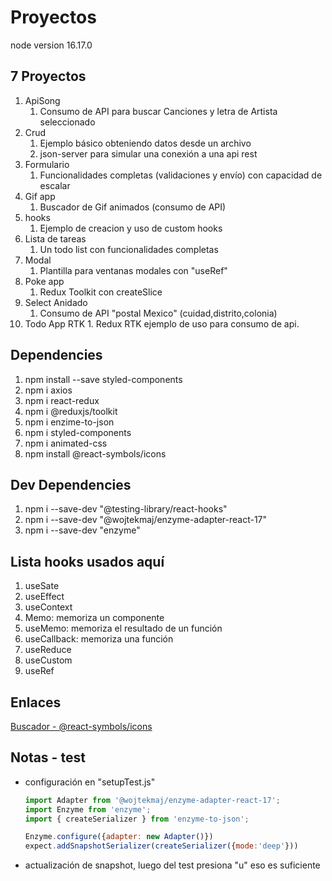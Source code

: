 # Proyectos

   node version 16.17.0

## 7 Proyectos

  1. ApiSong
     1. Consumo de API para buscar Canciones y letra de Artista seleccionado
  2. Crud
     1. Ejemplo básico obteniendo datos desde un archivo
     2. json-server para simular una conexión a una api rest
  3. Formulario
     1. Funcionalidades completas (validaciones y envío) con capacidad de escalar
  4. Gif app
     1. Buscador de Gif animados (consumo de API)
  5. hooks
     1. Ejemplo de creacion y uso de custom hooks
  6. Lista de tareas
     1. Un todo list con funcionalidades completas
  7. Modal
     1. Plantilla para ventanas modales con "useRef"
  8. Poke app
     1. Redux Toolkit con createSlice
  9. Select Anidado
     1. Consumo de API "postal Mexico" (cuidad,distrito,colonia)
  10. Todo App RTK
    1.  Redux RTK ejemplo de uso para consumo de api.

## Dependencies

  1. npm install --save styled-components
  2. npm i axios
  3. npm i react-redux
  4. npm i @reduxjs/toolkit
  5. npm i enzime-to-json
  6. npm i styled-components
  7. npm i animated-css
  8. npm install @react-symbols/icons

## Dev Dependencies

  1. npm i --save-dev "@testing-library/react-hooks"
  2. npm i --save-dev "@wojtekmaj/enzyme-adapter-react-17"
  3. npm i --save-dev "enzyme"

## Lista hooks usados aquí

  1. useSate
  2. useEffect
  3. useContext
  4. Memo: memoriza un componente
  5. useMemo: memoriza el resultado de un función
  6. useCallback: memoriza una función
  7. useReduce
  8. useCustom
  9. useRef

## Enlaces

[Buscador - @react-symbols/icons](https://react-symbols.vercel.app/)

## Notas - test

- configuración en "setupTest.js"
  
  ``` js
  import Adapter from '@wojtekmaj/enzyme-adapter-react-17';
  import Enzyme from 'enzyme';
  import { createSerializer } from 'enzyme-to-json';
  
  Enzyme.configure({adapter: new Adapter()})
  expect.addSnapshotSerializer(createSerializer({mode:'deep'}))
  ```

- actualización de snapshot, luego del test presiona "u" eso es suficiente

